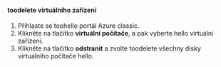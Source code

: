 #### <a name="toodelete-a-virtual-device"></a>toodelete virtuálního zařízení

1. Přihlaste se toohello portál Azure classic.
2. Klikněte na tlačítko **virtuální počítače**, a pak vyberte hello virtuální zařízení.
3. Klikněte na tlačítko **odstranit** a zvolte toodelete všechny disky virtuálního počítače hello.

